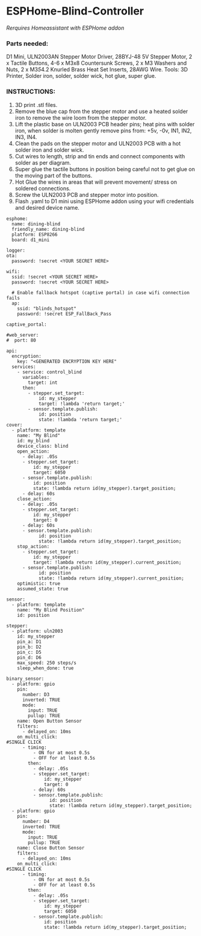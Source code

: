 # ESPHome-Blind-Controller

*Rerquires Homeassistant with ESPHome addon*

### Parts needed:

D1 Mini, ULN2003AN Stepper Motor Driver, 28BYJ-48 5V Stepper Motor, 2 x Tactile Buttons, 4-6 x M3x8 Countersunk Screws, 2 x M3 Washers and Nuts, 2 x M3*5*4.2 Knurled Brass Heat Set Inserts, 28AWG Wire.
Tools: 3D Printer, Solder iron, solder, solder wick, hot glue, super glue.


### INSTRUCTIONS:

1. 3D print .stl files.
2. Remove the blue cap from the stepper motor and use a heated solder iron to remove the wire loom from the stepper motor.
3. Lift the plastic base on ULN2003 PCB header pins; heat pins with solder iron, when solder is molten gently remove pins from: +5v, -0v, IN1, IN2, IN3, IN4.
4. Clean the pads on the stepper motor and ULN2003 PCB with a hot solder iron and solder wick.
5. Cut wires to length, strip and tin ends and connect components with solder as per diagram.
6. Super glue the tactile buttons in position being careful not to get glue on the moving part of the buttons.
7. Hot Glue the wires in areas that will prevent movement/ stress on soldered connections.
8. Screw the ULN2003 PCB and stepper motor into position.
9. Flash .yaml to D1 mini using ESPHome addon using your wifi credentials and desired device name.
```
esphome:
  name: dining-blind
  friendly_name: dining-blind
  platform: ESP8266
  board: d1_mini

logger:
ota:
  password: !secret <YOUR SECRET HERE>

wifi:
  ssid: !secret <YOUR SECRET HERE>
  password: !secret <YOUR SECRET HERE>

  # Enable fallback hotspot (captive portal) in case wifi connection fails
  ap:
    ssid: "blinds_hotspot"
    password: !secret ESP_FallBack_Pass

captive_portal:
    
#web_server:
#  port: 80

api:
  encryption:
    key: "<GENERATED ENCRYPTION KEY HERE"
  services:
    - service: control_blind
      variables:
        target: int
      then:
        - stepper.set_target:
            id: my_stepper
            target: !lambda 'return target;'
        - sensor.template.publish:
            id: position
            state: !lambda 'return target;'
cover:
  - platform: template
    name: "My Blind"
    id: my_blind
    device_class: blind
    open_action:
      - delay: .05s
      - stepper.set_target:
          id: my_stepper
          target: 6050
      - sensor.template.publish:
          id: position
          state: !lambda return id(my_stepper).target_position;
      - delay: 60s
    close_action:
      - delay: .05s
      - stepper.set_target:
          id: my_stepper
          target: 0
      - delay: 60s
      - sensor.template.publish:
            id: position
            state: !lambda return id(my_stepper).target_position;
    stop_action:
      - stepper.set_target:
          id: my_stepper
          target: !lambda return id(my_stepper).current_position;
      - sensor.template.publish:
            id: position
            state: !lambda return id(my_stepper).current_position;
    optimistic: true
    assumed_state: true
 
sensor:
  - platform: template
    name: "My Blind Position"
    id: position
 
stepper:
  - platform: uln2003
    id: my_stepper
    pin_a: D1
    pin_b: D2
    pin_c: D5
    pin_d: D6
    max_speed: 250 steps/s
    sleep_when_done: true

binary_sensor:
  - platform: gpio
    pin:
      number: D3
      inverted: TRUE
      mode:
        input: TRUE
        pullup: TRUE
    name: Open Button Sensor
    filters:
      - delayed_on: 10ms
    on_multi_click:
#SINGLE CLICK
      - timing:
          - ON for at most 0.5s
          - OFF for at least 0.5s
        then:
          - delay: .05s
          - stepper.set_target:
              id: my_stepper
              target: 0
          - delay: 60s
          - sensor.template.publish:
                id: position
                state: !lambda return id(my_stepper).target_position;
  - platform: gpio
    pin:
      number: D4
      inverted: TRUE
      mode:
        input: TRUE
        pullup: TRUE
    name: Close Button Sensor
    filters:
      - delayed_on: 10ms
    on_multi_click:
#SINGLE CLICK
      - timing:
          - ON for at most 0.5s
          - OFF for at least 0.5s
        then:
          - delay: .05s
          - stepper.set_target:
              id: my_stepper
              target: 6050
          - sensor.template.publish:
              id: position
              state: !lambda return id(my_stepper).target_position;
```



